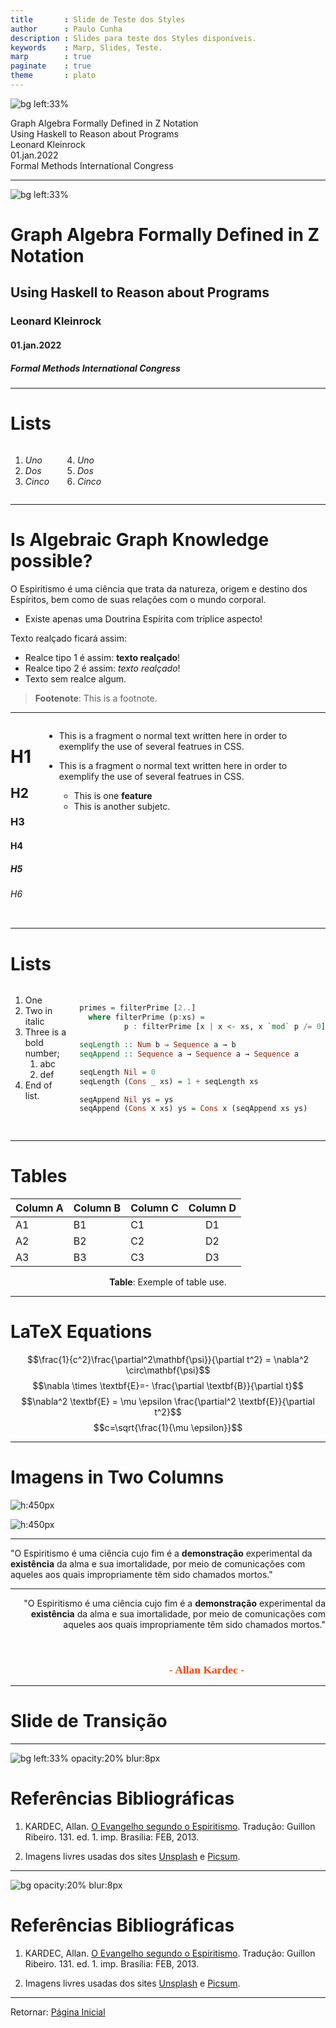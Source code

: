 ```yaml
---
title       : Slide de Teste dos Styles
author      : Paulo Cunha
description : Slides para teste dos Styles disponíveis.
keywords    : Marp, Slides, Teste.
marp        : true
paginate    : true
theme       : plato
---
```



<style>

   .cite-author {
      text-align        : right;
   }
   .cite-author:after {
      color             : orangered;
      font-size         : 125%;
      /* font-style        : italic; */
      font-weight       : bold;
      font-family       : Cambria, Cochin, Georgia, Times, 'Times New Roman', serif;
      padding-right     : 130px;
   }
   .cite-author[data-text]:after {
      content           : " - "attr(data-text) " - ";      
   }

   .cite-author p {
      padding-bottom : 40px
   }

</style>



<!-- _class: titlepage -->

![bg left:33%](https://images.unsplash.com/photo-1436891620584-47fd0e565afb?ixlib=rb-1.2.1&ixid=MnwxMjA3fDB8MHxwaG90by1wYWdlfHx8fGVufDB8fHx8&auto=format&fit=crop&w=687&q=80)

<div class="title">Graph Algebra Formally Defined in Z Notation</div>
<div class="subtitle">Using Haskell to Reason about Programs </div>
<div class="author">Leonard Kleinrock</div>
<div class="date">01.jan.2022</div>
<div class="organization">Formal Methods International Congress</div>

---

<!-- _class: titlepage -->

![bg left:33%](https://images.unsplash.com/photo-1502675135487-e971002a6adb?ixlib=rb-1.2.1&ixid=MnwxMjA3fDB8MHxwaG90by1wYWdlfHx8fGVufDB8fHx8&auto=format&fit=crop&w=688&q=80)

# Graph Algebra Formally Defined in Z Notation
## Using Haskell to Reason about Programs
### Leonard Kleinrock
#### 01.jan.2022
##### Formal Methods International Congress

---

# Lists

<div class="columns">
<div>

<!-- _class: cool-list -->

1. *Uno*
1. *Dos*
1. *Cinco*

</div>
<div>

4. *Uno*
1. *Dos*
1. *Cinco*

</div>
</div>

---

# Is Algebraic Graph Knowledge possible?

O Espiritismo é uma ciência que trata da natureza, origem e destino dos Espíritos, bem como de suas relações com o mundo corporal. 

- Existe apenas uma Doutrina Espírita com tríplice aspecto!

Texto realçado ficará assim:
- Realce tipo 1 é assim: **texto realçado**!
- Realce tipo 2 é assim: _texto realçado_!
- Texto sem realce algum.


> **Footenote**: This is a footnote.
---

<div class="columns">
<div>

# H1
## H2 
### H3
#### H4
##### H5
###### H6
</div>
<div>

- This is a fragment o normal text written here in order to exemplify the use of several featrues in CSS.

- This is a fragment o normal text written here in order to exemplify the use of several featrues in CSS.

  - This is one **feature**
  - This is another subjetc.

</div>
</div>

---

# Lists

<div class="columns">
<div>

1. One
2. Two in italic
3. Three is a bold number;
   1. abc
   2. def
4. End of list.
   
</div>
<div>

```haskell

primes = filterPrime [2..]
  where filterPrime (p:xs) =
          p : filterPrime [x | x <- xs, x `mod` p /= 0]

seqLength :: Num b ⇒ Sequence a → b
seqAppend :: Sequence a → Sequence a → Sequence a

seqLength Nil = 0
seqLength (Cons _ xs) = 1 + seqLength xs

seqAppend Nil ys = ys
seqAppend (Cons x xs) ys = Cons x (seqAppend xs ys)    
     
```

</div>
</div>

---

# Tables

| Column A | Column B | Column C | Column D |
| -------- | -------- | -------- | :------: |
| A1       | B1       | C1       |    D1    |
| A2       | B2       | C2       |    D2    |
| A3       | B3       | C3       |    D3    |

<center>
<b>Table</b>: Exemple of table use.
</center>

---

# LaTeX Equations

$$\frac{1}{c^2}\frac{\partial^2\mathbf{\psi}}{\partial t^2} = \nabla^2 \circ\mathbf{\psi}$$
$$\nabla \times \textbf{E}=- \frac{\partial \textbf{B}}{\partial t}$$
$$\nabla^2 \textbf{E} = \mu \epsilon \frac{\partial^2 \textbf{E}}{\partial t^2}$$
$$c=\sqrt{\frac{1}{\mu \epsilon}}$$

---

# Imagens in Two Columns

<div class="columns-center">
<div>

![h:450px](https://d1w7fb2mkkr3kw.cloudfront.net/assets/images/book/lrg/9780/4715/9780471555681.jpg)
   
</div>
<div>

![h:450px](https://m.media-amazon.com/images/P/B008BBM9B8.01._SCLZZZZZZZ_SX500_.jpg)

</div>
</div>

---

<!-- _class: cite -->

"O Espiritismo é uma ciência cujo fim é a **demonstração** experimental da **existência** da alma e sua imortalidade, por meio de comunicações com aqueles aos quais impropriamente têm sido chamados mortos."

---

<!-- _class: cite -->

<div class="cite-author" data-text="Allan Kardec">

   "O Espiritismo é uma ciência cujo fim é a **demonstração** experimental da **existência** da alma e sua imortalidade, por meio de comunicações com aqueles aos quais impropriamente têm sido chamados mortos."

</div>

---
<!-- _class: transition -->

# Slide de Transição

---

<!-- 
############################### [ SECTION ] #################################### 
-->

<!-- _class: biblio -->

![bg left:33% opacity:20% blur:8px](https://images.unsplash.com/photo-1524995997946-a1c2e315a42f?ixlib=rb-1.2.1&ixid=MnwxMjA3fDB8MHxwaG90by1wYWdlfHx8fGVufDB8fHx8&auto=format&fit=crop&w=870&q=80)

# Referências Bibliográficas

1. KARDEC, Allan. [O Evangelho segundo o Espiritismo](https://www.febnet.org.br/wp-content/uploads/2014/05/Livro-dos-Espiritos.pdf). Tradução: Guillon Ribeiro. 131. ed. 1. imp. Brasília: FEB, 2013. 

2. Imagens livres usadas dos sites [Unsplash](https://unsplash.com/) e [Picsum](https://picsum.photos/).

---
<!-- 
############################### [ SECTION ] #################################### 
-->

<!-- _class: biblio -->

![bg opacity:20% blur:8px](https://images.unsplash.com/photo-1524995997946-a1c2e315a42f?ixlib=rb-1.2.1&ixid=MnwxMjA3fDB8MHxwaG90by1wYWdlfHx8fGVufDB8fHx8&auto=format&fit=crop&w=870&q=80)

# Referências Bibliográficas

1. KARDEC, Allan. [O Evangelho segundo o Espiritismo](https://www.febnet.org.br/wp-content/uploads/2014/05/Livro-dos-Espiritos.pdf). Tradução: Guillon Ribeiro. 131. ed. 1. imp. Brasília: FEB, 2013. 

2. Imagens livres usadas dos sites [Unsplash](https://unsplash.com/) e [Picsum](https://picsum.photos/).


---

<div class="center">

Retornar: [Página Inicial](#1)

</div>